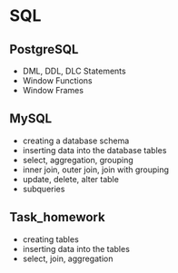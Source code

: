 # SQL

## PostgreSQL
- DML, DDL, DLC Statements
- Window Functions
- Window Frames

## MySQL
- creating a database schema
- inserting data into the database tables
- select, aggregation, grouping
- inner join, outer join, join with grouping
- update, delete, alter table
- subqueries

## Task_homework
- creating tables
- inserting data into the tables
- select, join, aggregation